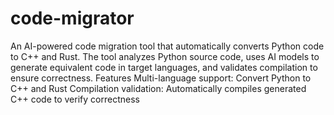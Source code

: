 # code-migrator

An AI-powered code migration tool that automatically converts Python code to C++ and Rust. The tool analyzes Python source code, uses AI models to generate equivalent code in target languages, and validates compilation to ensure correctness.
Features
Multi-language support: Convert Python to C++ and Rust
Compilation validation: Automatically compiles generated C++ code to verify correctness
